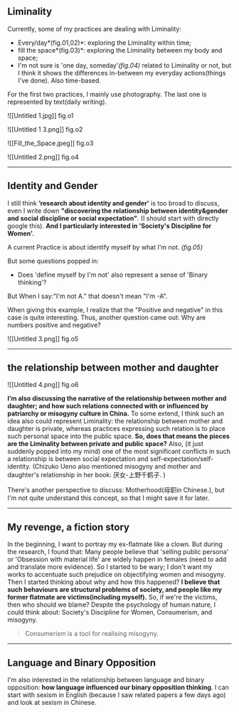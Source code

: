 ## Liminality
Currently, some of my practices are dealing with Liminality:

* Every/day*(fig.01,02)*: exploring the Liminality within time;
* fill the space*(fig.03)*: exploring the Liminality between my body and space;
* I'm not sure is 'one day, someday'*(fig.04)* related to Liminality or not, but I think it shows the differences in-between my everyday actions(things I've done). Also time-based.

For the first two practices, I mainly use photography. The last one is represented by text(daily writing).

![[Untitled 1.jpg]]
fig.o1


![[Untitled 1 3.png]]
fig.o2


![[Fill_the_Space.jpeg]]
fig.o3


![[Untitled 2.png]]
fig.o4

- - - -
## Identity and Gender
I still think **’research about identity and gender'** is too broad to discuss, even I write down **"discovering the relationship between identity&gender and social discipline or social expectation"**. (I should start with directly google this). **And I particularly interested in 'Society's Discipline for Women'.**

A current Practice is about identify myself by what I'm not. *(fig.05)*

But some questions popped in:

* Does 'define myself by I'm not' also represent a sense of 'Binary thinking'?

But When I say:"I'm not A." that doesn't mean "I'm -A".

When giving this example, I realize that the "Positive and negative" in this case is quite interesting. Thus, another question came out: Why are numbers positive and negative?


![[Untitled 3.png]]
fig.o5

- - - -
## **the relationship between mother and daughter**

![[Untitled 4.png]]
fig.o6

**I’m also discussing the narrative of the relationship between mother and daughter; and how such relations connected with or influenced by patriarchy or misogyny culture in China.** To some extend, I think such an idea also could represent Liminality: the relationship between mother and daughter is private, whereas practices expressing such relation is to place such personal space into the public space. **So, does that means the pieces are the Liminality between private and public space?** Also, (it just suddenly popped into my mind) one of the most significant conflicts in such a relationship is between social expectation and self-expectation/self-identity. (Chizuko Ueno also mentioned misogyny and mother and daughter's relationship in her book: 厌女-上野千鹤子. )

There's another perspective to discuss: Motherhood(母职in Chinese.), but I'm not quite understand this concept, so that I might save it for later.

- - - -
## My revenge, a fiction story
In the beginning, I want to portray my ex-flatmate like a clown. But during the research, I found that: Many people believe that 'selling public persona' or 'Obsession with material life' are widely happen in females (need to add and translate more evidence). So I started to be wary; I don't want my works to accentuate such prejudice on objectifying women and misogyny. Then I started thinking about why and how this happened? **I believe that such behaviours are structural problems of society, and people like my former flatmate are victims(including myself).** So, if we're the victims, then who should we blame? Despite the psychology of human nature, I could think about: Society's Discipline for Women, Consumerism, and misogyny.

> Consumerism is a tool for realising misogyny.  

- - - -
## Language and Binary Opposition
I'm also interested in the relationship between language and binary opposition: **how language influenced our binary opposition thinking**. I can start with sexism in English (because I saw related papers a few days ago) and look at sexism in Chinese.